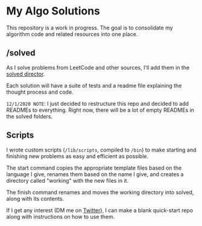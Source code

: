 # My Algo Solutions

This repository is a work in progress. The goal is to consolidate my algorithm code and related resources into one place.

## /solved

As I solve problems from LeetCode and other sources, I'll add them in the [solved director](https://github.com/imjoshellis/algos/tree/main/solved).

Each solution will have a suite of tests and a readme file explaining the thought process and code.

`12/1/2020 NOTE`: I just decided to restructure this repo and decided to add READMEs to everything. Right now, there will be a lot of empty READMEs in the solved folders.

## Scripts

I wrote custom scripts (`/lib/scripts`, compiled to `/bin`) to make starting and finishing new problems as easy and efficient as possible.

The start command copies the appropriate template files based on the language I give, renames them based on the name I give, and creates a directory called "working" with the new files in it.

The finish command renames and moves the working directory into solved, along with its contents.

If I get any interest (DM me on [Twitter](https://twitter.com/imjoshellis)), I can make a blank quick-start repo along with instructions on how to use them.
